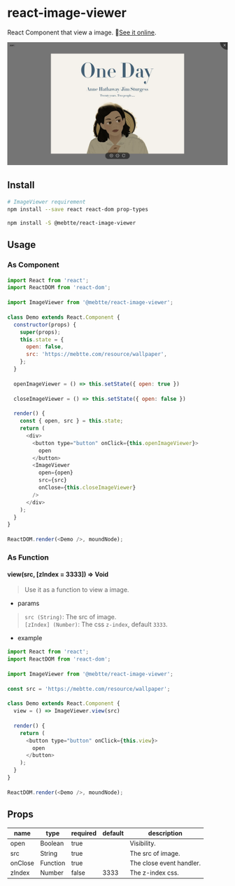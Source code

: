 # react-image-viewer
React Component that view a image. [See it online](https://mebtte.github.io/react-image-viewer/example).

![](./example/screenshot.png)

## Install
```bash
# ImageViewer requirement
npm install --save react react-dom prop-types
```
```bash
npm install -S @mebtte/react-image-viewer
```

## Usage
### As Component
```js
import React from 'react';
import ReactDOM from 'react-dom';

import ImageViewer from '@mebtte/react-image-viewer';

class Demo extends React.Component {
  constructor(props) {
    super(props);
    this.state = {
      open: false,
      src: 'https://mebtte.com/resource/wallpaper',
    };
  }

  openImageViewer = () => this.setState({ open: true })

  closeImageViewer = () => this.setState({ open: false })

  render() {
    const { open, src } = this.state;
    return (
      <div>
        <button type="button" onClick={this.openImageViewer}>
          open
        </button>
        <ImageViewer
          open={open}
          src={src}
          onClose={this.closeImageViewer}
        />
      </div>
    );
  }
}

ReactDOM.render(<Demo />, moundNode);
```
### As Function
#### view(src, [zIndex = 3333]) => Void
> Use it as a function to view a image.
* params
> `src (String)`: The src of image.  
> `[zIndex] (Number)`: The css `z-index`, default `3333`.
* example
```js
import React from 'react';
import ReactDOM from 'react-dom';

import ImageViewer from '@mebtte/react-image-viewer';

const src = 'https://mebtte.com/resource/wallpaper';

class Demo extends React.Component {
  view = () => ImageViewer.view(src)

  render() {
    return (
      <button type="button" onClick={this.view}>
        open
      </button>
    );
  }
}

ReactDOM.render(<Demo />, moundNode);
```

## Props
| name | type | required | default | description |
| --- | --- | --- | --- | --- |
| open | Boolean | true | | Visibility. |
| src | String | true | | The src of image. |
| onClose | Function | true | | The close event handler. |
| zIndex | Number | false | 3333 | The z-index css. |
